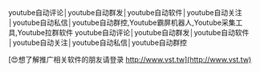 youtube自动评论│youtube自动群发│youtube自动软件│youtube自动关注│youtube自动私信│youtube自动群控,Youtube霸屏机器人,Youtube采集工具,Youtube拉群软件
youtube自动评论│youtube自动群发│youtube自动软件│youtube自动关注│youtube自动私信│youtube自动群控

[😍想了解推广相关软件的朋友请登录 http://www.vst.tw](http://www.vst.tw)



